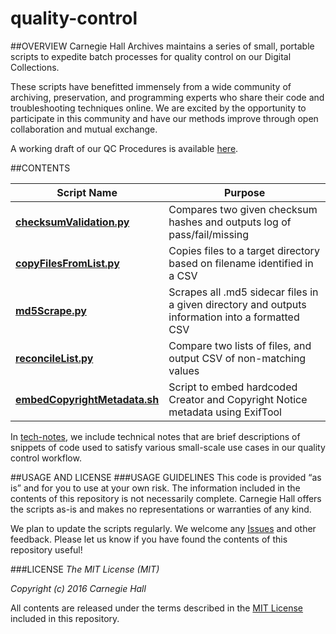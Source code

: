 # quality-control

##OVERVIEW
Carnegie Hall Archives maintains a series of small, portable scripts to expedite batch processes for quality control on our Digital Collections.

These scripts have benefitted immensely from a wide community of archiving, preservation, and programming experts who share their code and troubleshooting techniques online. We are excited by the opportunity to participate in this community and have our methods improve through open collaboration and mutual exchange.

A working draft of our QC Procedures is available [here](qc-workflow-overview.md). 

##CONTENTS

| Script Name         | Purpose           |
| ------------- |-------------|
|**[checksumValidation.py](https://github.com/CarnegieHall/quality-control/blob/master/checksumValidation.py)**      | Compares two given checksum hashes and outputs log of pass/fail/missing |
|**[copyFilesFromList.py](https://github.com/CarnegieHall/quality-control/blob/master/copyFilesFromList.py)** | Copies files to a target directory based on filename identified in a CSV |
|**[md5Scrape.py](https://github.com/CarnegieHall/quality-control/blob/master/md5Scrape.py)** | Scrapes all .md5 sidecar files in a given directory and outputs information into a formatted CSV |
| **[reconcileList.py](https://github.com/CarnegieHall/quality-control/blob/master/reconcileList.py)**     | Compare two lists of files, and output CSV of non-matching values |
| **[embedCopyrightMetadata.sh](https://github.com/CarnegieHall/quality-control/blob/master/embedCopyrightMetadata.sh)** | Script to embed hardcoded Creator and Copyright Notice metadata using ExifTool |

In [tech-notes](https://github.com/CarnegieHall/quality-control/tree/master/tech-notes), we include technical notes that are brief descriptions of snippets of code used to satisfy various small-scale use cases in our quality control workflow. 

##USAGE AND LICENSE
###USAGE GUIDELINES
This code is provided “as is” and for you to use at your own risk. The information included in the contents of this repository is not necessarily complete. Carnegie Hall offers the scripts as-is and makes no representations or warranties of any kind.

We plan to update the scripts regularly. We welcome any [Issues](https://github.com/CarnegieHall/quality-control/issues) and other feedback. Please let us know if you have found the contents of this repository useful!

###LICENSE
_The MIT License (MIT)_

_Copyright (c) 2016 Carnegie Hall_

All contents are released under the terms described in the [MIT License](https://github.com/CarnegieHall/quality-control/blob/master/LICENSE) included in this repository.
